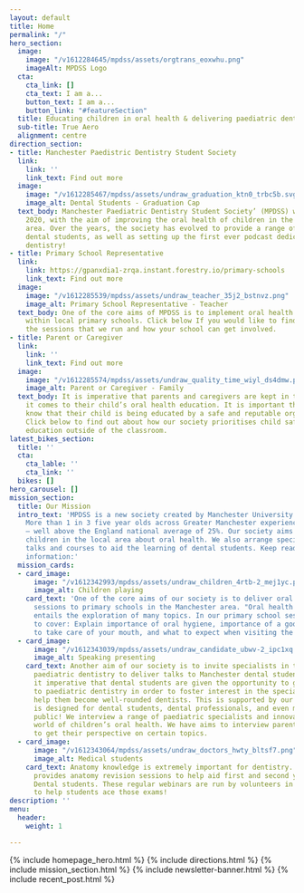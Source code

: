 ```yaml
---
layout: default
title: Home
permalink: "/"
hero_section:
  image:
    image: "/v1612284645/mpdss/assets/orgtrans_eoxwhu.png"
    imageAlt: MPDSS Logo
  cta:
    cta_link: []
    cta_text: I am a...
    button_text: I am a...
    button_link: "#featureSection"
  title: Educating children in oral health & delivering paediatric dental education
  sub-title: True Aero
  alignment: centre
direction_section:
- title: Manchester Paedistric Dentistry Student Society
  link:
    link: ''
    link_text: Find out more
  image:
    image: "/v1612285467/mpdss/assets/undraw_graduation_ktn0_trbc5b.svg"
    image_alt: Dental Students - Graduation Cap
  text_body: Manchester Paediatric Dentistry Student Society’ (MPDSS) was set up in
    2020, with the aim of improving the oral health of children in the Manchester
    area. Over the years, the society has evolved to provide a range of events for
    dental students, as well as setting up the first ever podcast dedicated to paediatric
    dentistry!
- title: Primary School Representative
  link:
    link: https://gpanxdia1-zrqa.instant.forestry.io/primary-schools
    link_text: Find out more
  image:
    image: "/v1612285539/mpdss/assets/undraw_teacher_35j2_bstnvz.png"
    image_alt: Primary School Representative - Teacher
  text_body: One of the core aims of MPDSS is to implement oral health education sessions
    within local primary schools. Click below If you would like to find out more about
    the sessions that we run and how your school can get involved.
- title: Parent or Caregiver
  link:
    link: ''
    link_text: Find out more
  image:
    image: "/v1612285574/mpdss/assets/undraw_quality_time_wiyl_ds4dmw.png"
    image_alt: Parent or Caregiver - Family
  text_body: It is imperative that parents and caregivers are kept in the loop when
    it comes to their child’s oral health education. It is important that caregivers
    know that their child is being educated by a safe and reputable organisation.
    Click below to find out about how our society prioritises child safety and furthering
    education outside of the classroom.
latest_bikes_section:
  title: ''
  cta:
    cta_lable: ''
    cta_link: ''
  bikes: []
hero_carousel: []
mission_section:
  title: Our Mission
  intro_text: 'MPDSS is a new society created by Manchester University dental students.
    More than 1 in 3 five year olds across Greater Manchester experience tooth decay
    – well above the England national average of 25%. Our society aims to educate
    children in the local area about oral health. We also arrange specialist dental
    talks and courses to aid the learning of dental students. Keep reading for more
    information:'
  mission_cards:
  - card_image:
      image: "/v1612342993/mpdss/assets/undraw_children_4rtb-2_mej1yc.png"
      image_alt: Children playing
    card_text: 'One of the core aims of our society is to deliver oral health education
      sessions to primary schools in the Manchester area. "Oral health education"
      entails the exploration of many topics. In our primary school sessions we aim
      to cover: Explain importance of oral hygiene, importance of a good diet, how
      to take care of your mouth, and what to expect when visiting the dentist.'
  - card_image:
      image: "/v1612343039/mpdss/assets/undraw_candidate_ubwv-2_ipc1xq.png"
      image_alt: Speaking presenting
    card_text: Another aim of our society is to invite specialists in the field of
      paediatric dentistry to deliver talks to Manchester dental students. We find
      it imperative that dental students are given the opportunity to gain early exposure
      to paediatric dentistry in order to foster interest in the speciality and to
      help them become well-rounded dentists. This is supported by our podcast that
      is designed for dental students, dental professionals, and even members of the
      public! We interview a range of paediatric specialists and innovators in the
      world of children’s oral health. We have aims to interview parents and patients,
      to get their perspective on certain topics.
  - card_image:
      image: "/v1612343064/mpdss/assets/undraw_doctors_hwty_bltsf7.png"
      image_alt: Medical students
    card_text: Anatomy knowledge is extremely important for dentistry. The society
      provides anatomy revision sessions to help aid first and second year Manchester
      Dental students. These regular webinars are run by volunteers in upper years
      to help students ace those exams!
description: ''
menu:
  header:
    weight: 1

---
```

{% include homepage_hero.html %}
{% include directions.html %}
{% include mission_section.html %}
{% include newsletter-banner.html %}
{% include recent_post.html %}